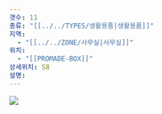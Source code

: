 ```yaml
---
갯수: 11
종류: "[[../../TYPES/생활용품|생활용품]]"
지역:
  - "[[../../ZONE/사무실|사무실]]"
위치:
  - "[[PROMADE-BOX]]"
상세위치: S8
설명:
---
```

![](http://192.168.50.22/devices/241123_IMG_0038.jpg)

